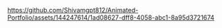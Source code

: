 https://github.com/Shivamgpt812/Animated-Portfolio/assets/144247614/1ad08627-dff8-4058-abc1-8a95d3721674

